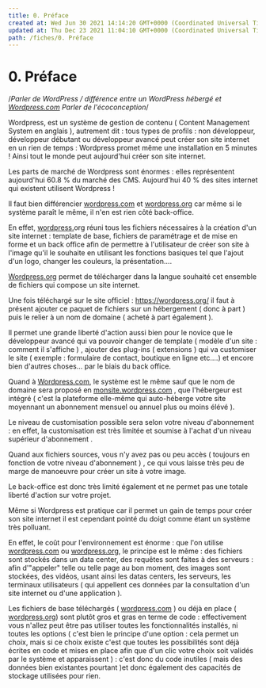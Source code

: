 ```yaml
---
title: 0. Préface
created at: Wed Jun 30 2021 14:14:20 GMT+0000 (Coordinated Universal Time)
updated at: Thu Dec 23 2021 11:04:10 GMT+0000 (Coordinated Universal Time)
path: /fiches/0. Préface
---
```


# 0. Préface

/_Parler de WordPress / différence entre un WordPress hébergé et _[_Wordpress.com_](http://wordpress.com/)_ Parler de l'écoconception_/

Wordpress, est un système de gestion de contenu ( Content Management System en anglais ), autrement dit : tous types de profils : non développeur, développeur débutant ou développeur avancé peut créer son site internet en un rien de temps : Wordpress promet même une installation en 5 minutes ! Ainsi tout le monde peut aujourd'hui créer son site internet.

Les parts de marché de Wordpress sont énormes : elles représentent aujourd'hui 60.8 % du marché des CMS. Aujourd'hui 40 % des sites internet qui existent utilisent Wordpress !

Il faut bien différencier [wordpress.com](http://wordpress.com/) et [wordpress.org](http://wordpress.org/) car même si le système paraît le même, il n'en est rien côté back-office.

En effet, [wordpress.](http://wordpress.com/)org réuni tous les fichiers nécessaires à la création d'un site internet : template de base, fichiers de paramétrage et de mise en forme et un back office afin de permettre à l'utilisateur de créer son site à l'image qu'il le souhaite en utilisant les fonctions basiques tel que l'ajout d'un logo, changer les couleurs, la présentation....

[Wordpress.org](http://wordpress.org/) permet de télécharger dans la langue souhaité cet ensemble de fichiers qui compose un site internet.

Une fois téléchargé sur le site officiel : <https://wordpress.org/> il faut à présent ajouter ce paquet de fichiers sur un hébergement ( donc à part ) puis le relier à un nom de domaine ( acheté à part également ).

Il permet une grande liberté d'action aussi bien pour le novice que le développeur avancé qui va pouvoir changer de template ( modèle d'un site : comment il s'affiche ) , ajouter des plug-ins ( extensions ) qui va customiser le site ( exemple : formulaire de contact, boutique en ligne etc....) et encore bien d'autres choses... par le biais du back office.

Quand à [Wordpress.com](http://wordpress.com/), le système est le même sauf que le nom de domaine sera proposé en [monsite.wordpress.com](http://monsite.wordpress.com/) , que l'hébergeur est intégré ( c'est la plateforme elle-même qui auto-héberge votre site moyennant un abonnement mensuel ou annuel plus ou moins élévé ).

Le niveau de customisation possible sera selon votre niveau d'abonnement : en effet, la customisation est très limitée et soumise à l'achat d'un niveau supérieur d'abonnement .

Quand aux fichiers sources, vous n'y avez pas ou peu accès ( toujours en fonction de votre niveau d'abonnement ) , ce qui vous laisse très peu de marge de manoeuvre pour créer un site à votre image.

Le back-office est donc très limité également et ne permet pas une totale liberté d'action sur votre projet.

Même si Wordpress est pratique car il permet un gain de temps pour créer son site internet il est cependant pointé du doigt comme étant un système très polluant.

En effet, le coût pour l'environnement est énorme : que l'on utilise [wordpress.com](http://wordpress.com/) ou [wordpress.org](http://wordpress.org/), le principe est le même : des fichiers sont stockés dans un data center, des requêtes sont faites à des serveurs : afin d'"appeler" telle ou telle page au bon moment, des images sont stockées, des vidéos, usant ainsi les datas centers, les serveurs, les terminaux utilisateurs ( qui appellent ces données par la consultation d'un site internet ou d'une application ).

Les fichiers de base téléchargés ( [wordpress.com](http://wordpress.com/) ) ou déjà en place ( [wordpress.org](http://wordpress.org/)) sont plutôt gros et gras en terme de code : effectivement vous n'allez peut être pas utiliser toutes les fonctionnalités installés, ni toutes les options ( c'est bien le principe d'une option : cela permet un choix, mais si ce choix existe c'est que toutes les possibilités sont déjà écrites en code et mises en place afin que d'un clic votre choix soit validés par le système et apparaissent ) : c'est donc du code inutiles ( mais des données bien existantes pourtant )et donc également des capacités de stockage utilisées pour rien.
